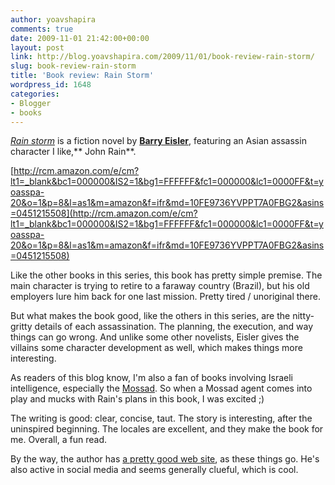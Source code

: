```yaml
---
author: yoavshapira
comments: true
date: 2009-11-01 21:42:00+00:00
layout: post
link: http://blog.yoavshapira.com/2009/11/01/book-review-rain-storm/
slug: book-review-rain-storm
title: 'Book review: Rain Storm'
wordpress_id: 1648
categories:
- Blogger
- books
---
```


_[Rain storm](http://www.barryeisler.com/rainstorm.php)_ is a fiction novel by **[Barry Eisler](http://www.barryeisler.com/)**, featuring an Asian assassin character I like,** John Rain**.

[http://rcm.amazon.com/e/cm?lt1=_blank&bc1=000000&IS2=1&bg1=FFFFFF&fc1=000000&lc1=0000FF&t=yoasspa-20&o=1&p=8&l=as1&m=amazon&f=ifr&md=10FE9736YVPPT7A0FBG2&asins=0451215508](http://rcm.amazon.com/e/cm?lt1=_blank&bc1=000000&IS2=1&bg1=FFFFFF&fc1=000000&lc1=0000FF&t=yoasspa-20&o=1&p=8&l=as1&m=amazon&f=ifr&md=10FE9736YVPPT7A0FBG2&asins=0451215508)  


  


Like the other books in this series, this book has  pretty simple premise.  The main character is trying to retire to a faraway country (Brazil), but his old employers lure him back for one last mission.  Pretty tired / unoriginal there.

  


But what makes the book good, like the others in this series, are the nitty-gritty details of each assassination.  The planning, the execution, and way things can go wrong.  And unlike some other novelists, Eisler gives the villains some character development as well, which makes things more interesting.

  


As readers of this blog know, I'm also a fan of books involving Israeli intelligence, especially the [Mossad](http://en.wikipedia.org/wiki/Mossad).  So when a Mossad agent comes into play and mucks with Rain's plans in this book, I was excited ;)

  


The writing is good: clear, concise, taut.  The story is interesting, after the uninspired beginning.  The locales are excellent, and they make the book for me.  Overall, a fun read.

  


By the way, the author has [a pretty good web site](http://www.barryeisler.com/), as these things go.  He's also active in social media and seems generally clueful, which is cool.

  

